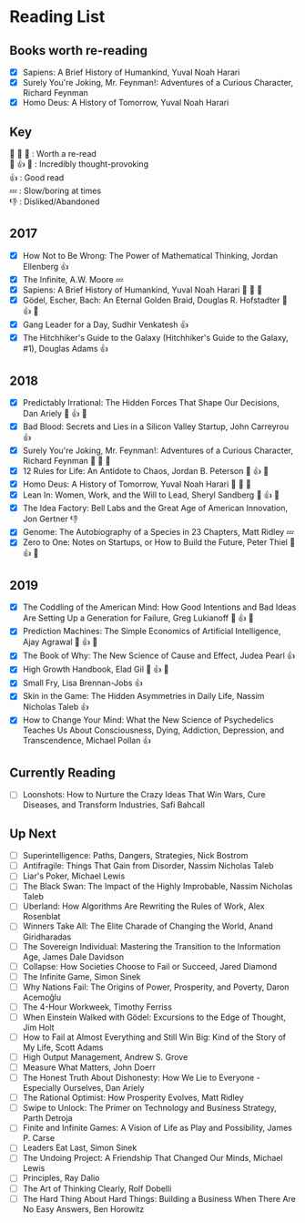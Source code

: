 # Reading List
## Books worth re-reading
- [x] Sapiens: A Brief History of Humankind, Yuval Noah Harari
- [x] Surely You're Joking, Mr. Feynman!: Adventures of a Curious Character, Richard Feynman
- [x] Homo Deus: A History of Tomorrow, Yuval Noah Harari
## Key
 :clap: :clap: :clap:		: Worth a re-read  
 :thought_balloon: :+1: :thought_balloon:		: Incredibly thought-provoking  
 :+1:		: Good read  
 :zzz:		: Slow/boring at times  
 :-1:		: Disliked/Abandoned  


## 2017

- [x] How Not to Be Wrong: The Power of Mathematical Thinking, Jordan Ellenberg :+1:
- [x] The Infinite, A.W. Moore :zzz:
- [x] Sapiens: A Brief History of Humankind, Yuval Noah Harari :clap: :clap: :clap:
- [x] Gödel, Escher, Bach: An Eternal Golden Braid, Douglas R. Hofstadter :thought_balloon: :+1: :thought_balloon:
- [x] Gang Leader for a Day, Sudhir Venkatesh :+1:
- [x] The Hitchhiker's Guide to the Galaxy (Hitchhiker's Guide to the Galaxy, #1), Douglas Adams :+1:

## 2018

- [x] Predictably Irrational: The Hidden Forces That Shape Our Decisions, Dan Ariely :thought_balloon: :+1: :thought_balloon:
- [x] Bad Blood: Secrets and Lies in a Silicon Valley Startup, John Carreyrou :+1:
- [x] Surely You're Joking, Mr. Feynman!: Adventures of a Curious Character, Richard Feynman :clap: :clap: :clap:
- [x] 12 Rules for Life: An Antidote to Chaos, Jordan B. Peterson :thought_balloon: :+1: :thought_balloon:
- [x] Homo Deus: A History of Tomorrow, Yuval Noah Harari :clap: :clap: :clap:
- [x] Lean In: Women, Work, and the Will to Lead, Sheryl Sandberg :thought_balloon: :+1: :thought_balloon:
- [x] The Idea Factory: Bell Labs and the Great Age of American Innovation, Jon Gertner :-1:
- [x] Genome: The Autobiography of a Species in 23 Chapters, Matt Ridley :zzz:
- [x] Zero to One: Notes on Startups, or How to Build the Future, Peter Thiel :thought_balloon: :+1: :thought_balloon:

## 2019

- [x] The Coddling of the American Mind: How Good Intentions and Bad Ideas Are Setting Up a Generation for Failure, Greg Lukianoff :thought_balloon: :+1: :thought_balloon:
- [x] Prediction Machines: The Simple Economics of Artificial Intelligence, Ajay Agrawal :thought_balloon: :+1: :thought_balloon:
- [x] The Book of Why: The New Science of Cause and Effect, Judea Pearl :+1:
- [x] High Growth Handbook, Elad Gil :thought_balloon: :+1: :thought_balloon:
- [x] Small Fry, Lisa Brennan-Jobs :+1:
- [x] Skin in the Game: The Hidden Asymmetries in Daily Life, Nassim Nicholas Taleb :+1:
- [x] How to Change Your Mind: What the New Science of Psychedelics Teaches Us About Consciousness, Dying, Addiction, Depression, and Transcendence, Michael Pollan :+1:

## Currently Reading

- [ ] Loonshots: How to Nurture the Crazy Ideas That Win Wars, Cure Diseases, and Transform Industries, Safi Bahcall

## Up Next

- [ ] Superintelligence: Paths, Dangers, Strategies, Nick Bostrom
- [ ] Antifragile: Things That Gain from Disorder, Nassim Nicholas Taleb
- [ ] Liar's Poker, Michael   Lewis
- [ ] The Black Swan: The Impact of the Highly Improbable, Nassim Nicholas Taleb
- [ ] Uberland: How Algorithms Are Rewriting the Rules of Work, Alex Rosenblat
- [ ] Winners Take All: The Elite Charade of Changing the World, Anand Giridharadas
- [ ] The Sovereign Individual: Mastering the Transition to the Information Age, James Dale Davidson
- [ ] Collapse: How Societies Choose to Fail or Succeed, Jared Diamond
- [ ] The Infinite Game, Simon Sinek
- [ ] Why Nations Fail: The Origins of Power, Prosperity, and Poverty, Daron Acemoğlu
- [ ] The 4-Hour Workweek, Timothy Ferriss
- [ ] When Einstein Walked with Gödel: Excursions to the Edge of Thought, Jim Holt
- [ ] How to Fail at Almost Everything and Still Win Big: Kind of the Story of My Life, Scott Adams
- [ ] High Output Management, Andrew S. Grove
- [ ] Measure What Matters, John Doerr
- [ ] The Honest Truth About Dishonesty: How We Lie to Everyone - Especially Ourselves, Dan Ariely
- [ ] The Rational Optimist: How Prosperity Evolves, Matt Ridley
- [ ] Swipe to Unlock: The Primer on Technology and Business Strategy, Parth Detroja
- [ ] Finite and Infinite Games: A Vision of Life as Play and Possibility, James P. Carse
- [ ] Leaders Eat Last, Simon Sinek
- [ ] The Undoing Project: A Friendship That Changed Our Minds, Michael   Lewis
- [ ] Principles, Ray Dalio
- [ ] The Art of Thinking Clearly, Rolf Dobelli
- [ ] The Hard Thing About Hard Things: Building a Business When There Are No Easy Answers, Ben Horowitz
